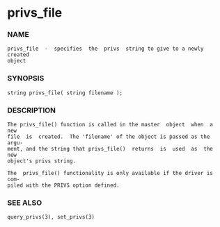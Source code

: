 # privs_file

### NAME

    privs_file  -  specifies  the  privs  string to give to a newly created
    object

### SYNOPSIS

    string privs_file( string filename );

### DESCRIPTION

    The privs_file() function is called in the master  object  when  a  new
    file  is  created.  The 'filename' of the object is passed as the argu‐
    ment, and the string that privs_file()  returns  is  used  as  the  new
    object's privs string.

    The  privs_file() functionality is only available if the driver is com‐
    piled with the PRIVS option defined.

### SEE ALSO

    query_privs(3), set_privs(3)


